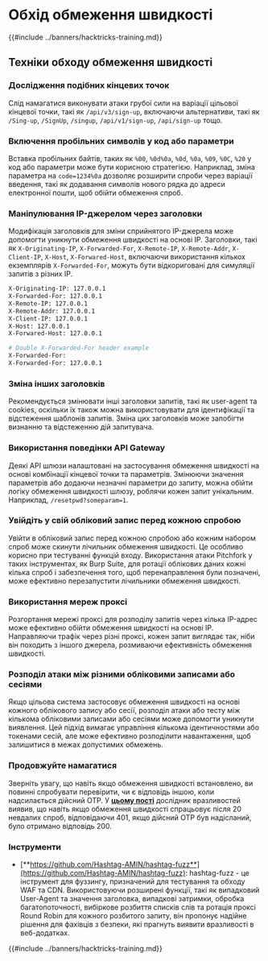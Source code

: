 # Обхід обмеження швидкості

{{#include ../banners/hacktricks-training.md}}

## Техніки обходу обмеження швидкості

### Дослідження подібних кінцевих точок

Слід намагатися виконувати атаки грубої сили на варіації цільової кінцевої точки, такі як `/api/v3/sign-up`, включаючи альтернативи, такі як `/Sing-up`, `/SignUp`, `/singup`, `/api/v1/sign-up`, `/api/sign-up` тощо.

### Включення пробільних символів у код або параметри

Вставка пробільних байтів, таких як `%00`, `%0d%0a`, `%0d`, `%0a`, `%09`, `%0C`, `%20` у код або параметри може бути корисною стратегією. Наприклад, зміна параметра на `code=1234%0a` дозволяє розширити спроби через варіації введення, такі як додавання символів нового рядка до адреси електронної пошти, щоб обійти обмеження спроб.

### Маніпулювання IP-джерелом через заголовки

Модифікація заголовків для зміни сприйнятого IP-джерела може допомогти уникнути обмеження швидкості на основі IP. Заголовки, такі як `X-Originating-IP`, `X-Forwarded-For`, `X-Remote-IP`, `X-Remote-Addr`, `X-Client-IP`, `X-Host`, `X-Forwared-Host`, включаючи використання кількох екземплярів `X-Forwarded-For`, можуть бути відкориговані для симуляції запитів з різних IP.
```bash
X-Originating-IP: 127.0.0.1
X-Forwarded-For: 127.0.0.1
X-Remote-IP: 127.0.0.1
X-Remote-Addr: 127.0.0.1
X-Client-IP: 127.0.0.1
X-Host: 127.0.0.1
X-Forwared-Host: 127.0.0.1

# Double X-Forwarded-For header example
X-Forwarded-For:
X-Forwarded-For: 127.0.0.1
```
### Зміна інших заголовків

Рекомендується змінювати інші заголовки запитів, такі як user-agent та cookies, оскільки їх також можна використовувати для ідентифікації та відстеження шаблонів запитів. Зміна цих заголовків може запобігти визнанню та відстеженню дій запитувача.

### Використання поведінки API Gateway

Деякі API шлюзи налаштовані на застосування обмеження швидкості на основі комбінації кінцевої точки та параметрів. Змінюючи значення параметрів або додаючи незначні параметри до запиту, можна обійти логіку обмеження швидкості шлюзу, роблячи кожен запит унікальним. Наприклад, `/resetpwd?someparam=1`.

### Увійдіть у свій обліковий запис перед кожною спробою

Увійти в обліковий запис перед кожною спробою або кожним набором спроб може скинути лічильник обмеження швидкості. Це особливо корисно при тестуванні функцій входу. Використання атаки Pitchfork у таких інструментах, як Burp Suite, для ротації облікових даних кожні кілька спроб і забезпечення того, щоб перенаправлення були позначені, може ефективно перезапустити лічильники обмеження швидкості.

### Використання мереж проксі

Розгортання мережі проксі для розподілу запитів через кілька IP-адрес може ефективно обійти обмеження швидкості на основі IP. Направляючи трафік через різні проксі, кожен запит виглядає так, ніби він походить з іншого джерела, розмиваючи ефективність обмеження швидкості.

### Розподіл атаки між різними обліковими записами або сесіями

Якщо цільова система застосовує обмеження швидкості на основі кожного облікового запису або сесії, розподіл атаки або тесту між кількома обліковими записами або сесіями може допомогти уникнути виявлення. Цей підхід вимагає управління кількома ідентичностями або токенами сесій, але може ефективно розподілити навантаження, щоб залишитися в межах допустимих обмежень.

### Продовжуйте намагатися

Зверніть увагу, що навіть якщо обмеження швидкості встановлено, ви повинні спробувати перевірити, чи є відповідь іншою, коли надсилається дійсний OTP. У [**цьому пості**](https://mokhansec.medium.com/the-2-200-ato-most-bug-hunters-overlooked-by-closing-intruder-too-soon-505f21d56732) дослідник вразливостей виявив, що навіть якщо обмеження швидкості спрацьовує після 20 невдалих спроб, відповідаючи 401, якщо дійсний OTP був надісланий, було отримано відповідь 200.

### Інструменти

- [**https://github.com/Hashtag-AMIN/hashtag-fuzz**](https://github.com/Hashtag-AMIN/hashtag-fuzz): hashtag-fuzz - це інструмент для фуззингу, призначений для тестування та обходу WAF та CDN. Використовуючи розширені функції, такі як випадковий User-Agent та значення заголовка, випадкові затримки, обробка багатопоточності, вибіркове розбиття списків слів та ротація проксі Round Robin для кожного розбитого запиту, він пропонує надійне рішення для фахівців з безпеки, які прагнуть виявити вразливості в веб-додатках.

{{#include ../banners/hacktricks-training.md}}
